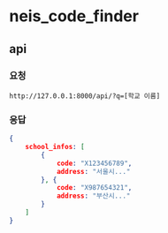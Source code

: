 # neis_code_finder
## api
### 요청
`http://127.0.0.1:8000/api/?q=[학교 이름]`

### 응답
```json
{
    school_infos: [
        {
            code: "X123456789",
            address: "서울시..."
        }, {
            code: "X987654321",
            address: "부산시..."
        }
    ]
}
```